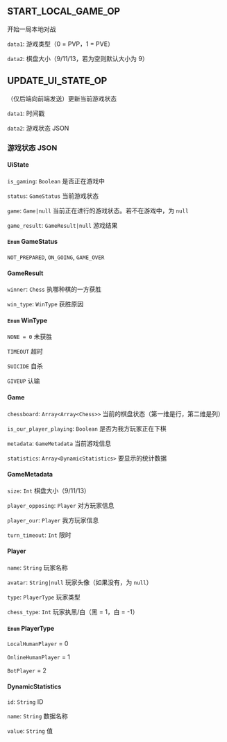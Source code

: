 ## START_LOCAL_GAME_OP

开始一局本地对战

`data1`: 游戏类型（0 = PVP，1 = PVE）

`data2`: 棋盘大小（9/11/13，若为空则默认大小为 9）

## UPDATE_UI_STATE_OP

（仅后端向前端发送）更新当前游戏状态

`data1`: 时间戳

`data2`: 游戏状态 JSON

### 游戏状态 JSON

#### UiState
`is_gaming`: `Boolean` 是否正在游戏中

`status`: `GameStatus` 当前游戏状态

`game`: `Game|null` 当前正在进行的游戏状态。若不在游戏中，为 `null`

`game_result`: `GameResult|null` 游戏结果

#### `Enum` GameStatus
`NOT_PREPARED`, `ON_GOING`, `GAME_OVER`

#### GameResult
`winner`: `Chess` 执哪种棋的一方获胜

`win_type`: `WinType` 获胜原因

#### `Enum` WinType
`NONE = 0` 未获胜

`TIMEOUT` 超时

`SUICIDE` 自杀

`GIVEUP` 认输

#### Game
`chessboard`: `Array<Array<Chess>>` 当前的棋盘状态（第一维是行，第二维是列）

`is_our_player_playing`: `Boolean` 是否为我方玩家正在下棋

`metadata`: `GameMetadata` 当前游戏信息

`statistics`: `Array<DynamicStatistics>` 要显示的统计数据

#### GameMetadata
`size`: `Int` 棋盘大小（9/11/13）

`player_opposing`: `Player` 对方玩家信息

`player_our`: `Player` 我方玩家信息

`turn_timeout`: `Int` 限时

#### Player
`name`: `String` 玩家名称

`avatar`: `String|null` 玩家头像（如果没有，为 `null`）

`type`: `PlayerType` 玩家类型

`chess_type`: `Int` 玩家执黑/白（黑 = 1，白 = -1）

#### `Enum` PlayerType
`LocalHumanPlayer` = 0

`OnlineHumanPlayer` = 1

`BotPlayer` = 2


#### DynamicStatistics
`id`: `String` ID

`name`: `String` 数据名称

`value`: `String` 值